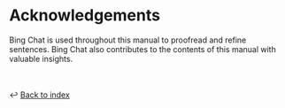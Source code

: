 # Acknowledgements

Bing Chat is used throughout this manual to proofread and refine sentences. 
Bing Chat also contributes to the contents of this manual with valuable insights.

<br /><br />
:leftwards_arrow_with_hook: [Back to index](index.md)
